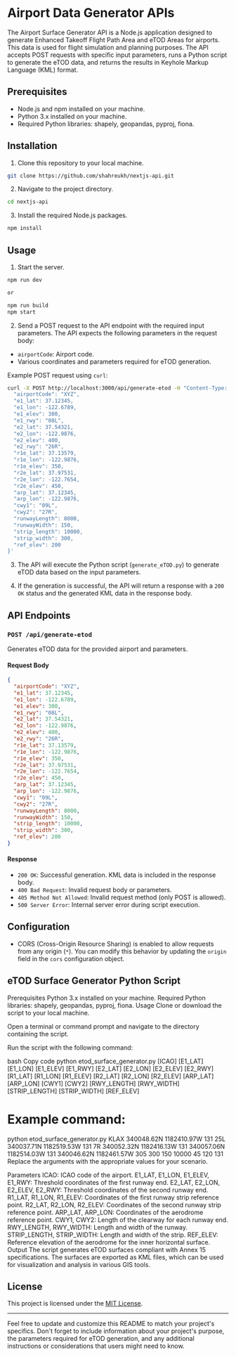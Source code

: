 # Airport Data Generator APIs

The Airport Surface Generator API is a Node.js application designed to generate Enhanced Takeoff Flight Path Area and eTOD Areas for airports. This data is used for flight simulation and planning purposes. The API accepts POST requests with specific input parameters, runs a Python script to generate the eTOD data, and returns the results in Keyhole Markup Language (KML) format.

## Prerequisites

- Node.js and npm installed on your machine.
- Python 3.x installed on your machine.
- Required Python libraries: shapely, geopandas, pyproj, fiona.

## Installation

1. Clone this repository to your local machine.

```bash
git clone https://github.com/shahreukh/nextjs-api.git
```

2. Navigate to the project directory.

```bash
cd nextjs-api
```

3. Install the required Node.js packages.

```bash
npm install
```

## Usage

1. Start the server.

```bash
npm run dev

or

npm run build
npm start
```

2. Send a POST request to the API endpoint with the required input parameters. The API expects the following parameters in the request body:

- `airportCode`: Airport code.
- Various coordinates and parameters required for eTOD generation.

Example POST request using `curl`:

```bash
curl -X POST http://localhost:3000/api/generate-etod -H "Content-Type: application/json" -d '{
  "airportCode": "XYZ",
  "e1_lat": 37.12345,
  "e1_lon": -122.6789,
  "e1_elev": 300,
  "e1_rwy": "08L",
  "e2_lat": 37.54321,
  "e2_lon": -122.9876,
  "e2_elev": 400,
  "e2_rwy": "26R",
  "r1e_lat": 37.13579,
  "r1e_lon": -122.9876,
  "r1e_elev": 350,
  "r2e_lat": 37.97531,
  "r2e_lon": -122.7654,
  "r2e_elev": 450,
  "arp_lat": 37.12345,
  "arp_lon": -122.9876,
  "cwy1": "09L",
  "cwy2": "27R",
  "runwayLength": 8000,
  "runwayWidth": 150,
  "strip_length": 10000,
  "strip_width": 300,
  "ref_elev": 200
}'
```

3. The API will execute the Python script (`generate_eTOD.py`) to generate eTOD data based on the input parameters.

4. If the generation is successful, the API will return a response with a `200 OK` status and the generated KML data in the response body.

## API Endpoints

### `POST /api/generate-etod`

Generates eTOD data for the provided airport and parameters.

#### Request Body

```json
{
  "airportCode": "XYZ",
  "e1_lat": 37.12345,
  "e1_lon": -122.6789,
  "e1_elev": 300,
  "e1_rwy": "08L",
  "e2_lat": 37.54321,
  "e2_lon": -122.9876,
  "e2_elev": 400,
  "e2_rwy": "26R",
  "r1e_lat": 37.13579,
  "r1e_lon": -122.9876,
  "r1e_elev": 350,
  "r2e_lat": 37.97531,
  "r2e_lon": -122.7654,
  "r2e_elev": 450,
  "arp_lat": 37.12345,
  "arp_lon": -122.9876,
  "cwy1": "09L",
  "cwy2": "27R",
  "runwayLength": 8000,
  "runwayWidth": 150,
  "strip_length": 10000,
  "strip_width": 300,
  "ref_elev": 200
}
```

#### Response

- `200 OK`: Successful generation. KML data is included in the response body.
- `400 Bad Request`: Invalid request body or parameters.
- `405 Method Not Allowed`: Invalid request method (only POST is allowed).
- `500 Server Error`: Internal server error during script execution.

## Configuration

- CORS (Cross-Origin Resource Sharing) is enabled to allow requests from any origin (`*`). You can modify this behavior by updating the `origin` field in the `cors` configuration object.

## eTOD Surface Generator Python Script

Prerequisites
Python 3.x installed on your machine.
Required Python libraries: shapely, geopandas, pyproj, fiona.
Usage
Clone or download the script to your local machine.

Open a terminal or command prompt and navigate to the directory containing the script.

Run the script with the following command:

bash
Copy code
python etod_surface_generator.py [ICAO] [E1_LAT] [E1_LON] [E1_ELEV] [E1_RWY] [E2_LAT] [E2_LON] [E2_ELEV] [E2_RWY] [R1_LAT] [R1_LON] [R1_ELEV] [R2_LAT] [R2_LON] [R2_ELEV] [ARP_LAT] [ARP_LON] [CWY1] [CWY2] [RWY_LENGTH] [RWY_WIDTH] [STRIP_LENGTH] [STRIP_WIDTH] [REF_ELEV]

# Example command:

python etod_surface_generator.py KLAX 340048.62N 1182410.97W 131 25L 340037.71N 1182519.53W 131 7R 340052.32N 1182416.13W 131 340057.06N 1182514.03W 131 340046.62N 1182461.57W 305 300 150 10000 45 120 131
Replace the arguments with the appropriate values for your scenario.

Parameters
ICAO: ICAO code of the airport.
E1_LAT, E1_LON, E1_ELEV, E1_RWY: Threshold coordinates of the first runway end.
E2_LAT, E2_LON, E2_ELEV, E2_RWY: Threshold coordinates of the second runway end.
R1_LAT, R1_LON, R1_ELEV: Coordinates of the first runway strip reference point.
R2_LAT, R2_LON, R2_ELEV: Coordinates of the second runway strip reference point.
ARP_LAT, ARP_LON: Coordinates of the aerodrome reference point.
CWY1, CWY2: Length of the clearway for each runway end.
RWY_LENGTH, RWY_WIDTH: Length and width of the runway.
STRIP_LENGTH, STRIP_WIDTH: Length and width of the strip.
REF_ELEV: Reference elevation of the aerodrome for the inner horizontal surface.
Output
The script generates eTOD surfaces compliant with Annex 15 specifications. The surfaces are exported as KML files, which can be used for visualization and analysis in various GIS tools.

## License

This project is licensed under the [MIT License](LICENSE).

---

Feel free to update and customize this README to match your project's specifics. Don't forget to include information about your project's purpose, the parameters required for eTOD generation, and any additional instructions or considerations that users might need to know.
